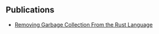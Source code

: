 ## Publications

* [Removing Garbage Collection From the Rust Language](http://pcwalton.github.io/blog/2013/06/02/removing-garbage-collection-from-the-rust-language/)